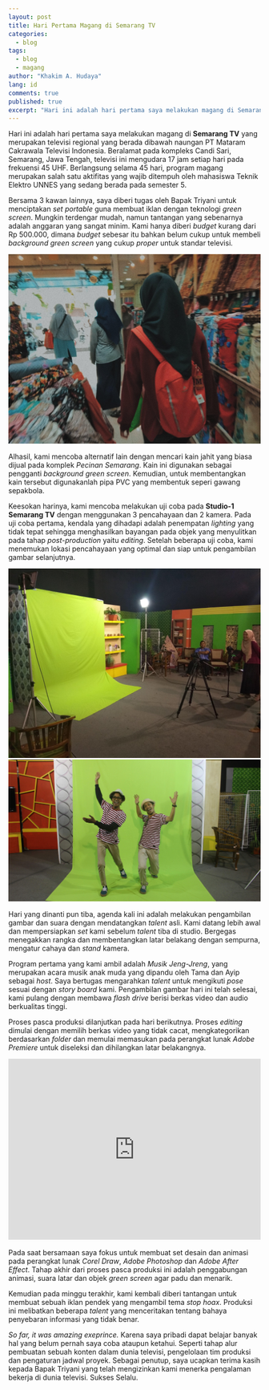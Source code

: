 ```yaml
---
layout: post
title: Hari Pertama Magang di Semarang TV
categories:
  - blog
tags:
  - blog
  - magang
author: "Khakim A. Hudaya"
lang: id
comments: true
published: true
excerpt: "Hari ini adalah hari pertama saya melakukan magang di Semarang TV yang merupakan televisi regional yang berada dibawah naungan PT Mataram Cakrawala Televisi Indonesia. Beralamat pada kompleks Candi Sari, Semarang, Jawa Tengah, televisi ini mengudara 17 jam setiap hari pada frekuensi 45 UHF. Berlangsung selama 45 hari, program magang merupakan salah satu aktifitas yang wajib ditempuh oleh mahasiswa Teknik Elektro UNNES yang sedang menempuh semester 5."
---
```


Hari ini adalah hari pertama saya melakukan magang di **Semarang TV** yang merupakan televisi regional yang berada dibawah naungan PT Mataram Cakrawala Televisi Indonesia. Beralamat pada kompleks Candi Sari, Semarang, Jawa Tengah, televisi ini mengudara 17 jam setiap hari pada frekuensi 45 UHF. Berlangsung selama 45 hari, program magang merupakan salah satu aktifitas yang wajib ditempuh oleh mahasiswa Teknik Elektro UNNES yang sedang berada pada semester 5.

Bersama 3 kawan lainnya, saya diberi tugas oleh Bapak Triyani untuk menciptakan *set portable* guna membuat iklan dengan teknologi *green screen*. Mungkin terdengar mudah, namun tantangan yang sebenarnya adalah anggaran yang sangat minim. Kami hanya diberi *budget* kurang dari Rp 500.000, dimana *budget* sebesar itu bahkan belum cukup untuk membeli *background green screen* yang cukup *proper* untuk standar televisi. 

![alt text](/assets/img/blog/magang_smg_tv_06.jpg "Hari Ke-1: Mencari kain jahit pada kompleks Pecinan, Semarang.")


Alhasil, kami mencoba alternatif lain dengan mencari kain jahit yang biasa dijual pada komplek *Pecinan  Semarang*. Kain ini digunakan sebagai pengganti *background green screen*. Kemudian, untuk membentangkan kain tersebut digunakanlah pipa PVC yang membentuk seperi gawang sepakbola. 

Keesokan harinya, kami mencoba melakukan uji coba pada **Studio-1 Semarang TV** dengan menggunakan 3 pencahayaan dan 2 kamera. Pada uji coba pertama, kendala yang dihadapi adalah penempatan *lighting* yang tidak tepat sehingga menghasilkan bayangan pada objek yang menyulitkan pada tahap *post-production* yaitu *editing*. Setelah beberapa uji coba, kami menemukan lokasi pencahayaan yang optimal dan siap untuk pengambilan gambar selanjutnya.

![alt text](/assets/img/blog/magang_smg_tv_02.jpg "Uji Coba Set Green Screen")
![alt text](/assets/img/blog/magang_smg_tv_03.jpg "Pengambilan gambar Musik Jeng-Jreng bersama Ayip (Kiri) dan Tama")


Hari yang dinanti pun tiba, agenda kali ini adalah melakukan pengambilan gambar dan suara dengan mendatangkan *talent* asli. Kami datang lebih awal dan mempersiapkan *set* kami sebelum *talent* tiba di studio. Bergegas menegakkan rangka dan membentangkan latar belakang dengan sempurna, mengatur cahaya dan *stand* kamera. 

Program pertama yang kami ambil adalah *Musik Jeng-Jreng*, yang merupakan acara musik anak muda yang dipandu oleh Tama dan Ayip sebagai *host*. Saya bertugas mengarahkan *talent* untuk mengikuti *pose* sesuai dengan *story board* kami. Pengambilan gambar hari ini telah selesai, kami pulang dengan membawa *flash drive* berisi berkas video dan audio berkualitas tinggi.

Proses pasca produksi dilanjutkan pada hari berikutnya. Proses *editing*  dimulai dengan memilih berkas video yang tidak cacat, mengkategorikan berdasarkan *folder* dan memulai memasukan pada perangkat lunak *Adobe Premiere* untuk diseleksi dan dihilangkan latar belakangnya. 


<iframe width="100%" height="361" src="https://www.youtube.com/embed/a-fVnNTqDRI" frameborder="0" allow="accelerometer; autoplay; clipboard-write; encrypted-media; gyroscope; picture-in-picture" allowfullscreen title="Darft Iklan Program Jeng-Jreng"></iframe>


Pada saat bersamaan saya fokus untuk membuat set desain dan animasi pada perangkat lunak *Corel Draw*, *Adobe Photoshop* dan *Adobe After Effect*. Tahap akhir dari proses pasca produksi ini adalah penggabungan animasi, suara latar dan objek *green screen* agar padu dan menarik.

Kemudian pada minggu terakhir, kami kembali diberi tantangan untuk membuat sebuah iklan pendek yang mengambil tema *stop hoax*. Produksi ini melibatkan beberapa *talent* yang menceritakan tentang bahaya penyebaran informasi yang tidak benar.

*So far, it was amazing exeprince.* Karena saya pribadi dapat belajar banyak hal yang belum pernah saya coba ataupun ketahui. Seperti tahap alur pembuatan sebuah konten dalam dunia televisi, pengelolaan tim produksi dan pengaturan jadwal proyek. Sebagai penutup, saya ucapkan terima kasih kepada Bapak Triyani yang telah mengizinkan kami menerka pengalaman bekerja di dunia televisi. Sukses Selalu.